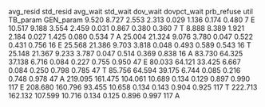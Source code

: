   avg_resid	  std_resid	  avg_wait	  std_wait	  dov_wait	  dovpct_wait	  prb_refuse	  util	  TB_param	GEN_param
      9.520	      8.727	     2.553	     2.313	     0.029	        1.136	       0.174	 0.480	         7	E
     10.517	      9.188	     3.554	     2.459	     0.031	        0.867	       0.380	 0.360	         7	T
      8.888	      8.389	     1.921	     2.184	     0.027	        1.425	       0.080	 0.534	         7	A
     25.004	     21.324	     9.076	     3.780	     0.047	        0.522	       0.431	 0.756	        16	E
     25.568	     21.386	     9.703	     3.818	     0.048	        0.493	       0.589	 0.543	        16	T
     25.148	     21.367	     9.233	     3.787	     0.047	        0.514	       0.369	 0.838	        16	A
     83.730	     64.325	    37.138	     6.716	     0.084	        0.227	       0.755	 0.950	        47	E
     80.033	     64.121	    33.425	     6.667	     0.084	        0.250	       0.798	 0.785	        47	T
     85.756	     64.594	    39.175	     6.744	     0.085	        0.216	       0.748	 0.978	        47	A
    219.095	    161.475	   104.061	    10.689	     0.134	        0.129	       0.897	 0.990	       117	E
    208.680	    160.796	    93.455	    10.658	     0.134	        0.143	       0.904	 0.925	       117	T
    222.713	    162.132	   107.599	    10.716	     0.134	        0.125	       0.896	 0.997	       117	A